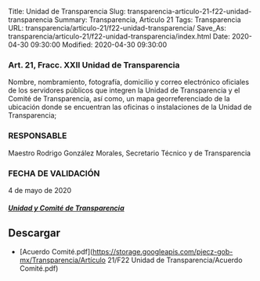 Title: Unidad de Transparencia
Slug: transparencia-articulo-21-f22-unidad-transparencia
Summary: Transparencia, Artículo 21
Tags: Transparencia
URL: transparencia/articulo-21/f22-unidad-transparencia/
Save_As: transparencia/articulo-21/f22-unidad-transparencia/index.html
Date: 2020-04-30 09:30:00
Modified: 2020-04-30 09:30:00


### Art. 21, Fracc. XXII Unidad de Transparencia

Nombre, nombramiento, fotografía, domicilio y correo electrónico oficiales de los servidores públicos que integren la Unidad de Transparencia y el Comité de Transparencia, así como, un mapa georreferenciado de la ubicación donde se encuentran las oficinas o instalaciones de la Unidad de Transparencia;

### RESPONSABLE

Maestro Rodrigo González Morales, Secretario Técnico y de Transparencia

### FECHA DE VALIDACIÓN

4 de mayo de 2020

##### [Unidad y Comité de Transparencia](https://www.dropbox.com/s/ks5lfcd4p2d6d5n/Unidad%20de%20Transparencia.ppsx?dl=0)


## Descargar


* [Acuerdo Comité.pdf](https://storage.googleapis.com/pjecz-gob-mx/Transparencia/Artículo 21/F22 Unidad de Transparencia/Acuerdo Comité.pdf)


